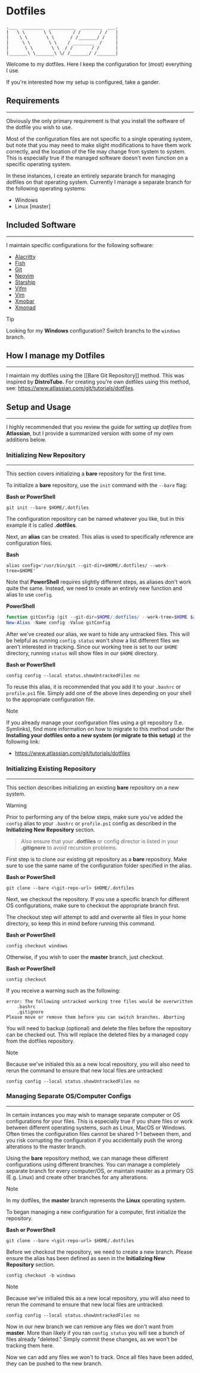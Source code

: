 # Dotfiles

```
.___  ________  __________  ________  ___.
|   \ \       \ \        / /       / /   |
|    \ \       \ \      / /_______/ /    |
|     \ \       \ \    / ________  /     |
|      \ \       \ \  / /       / /      |
|_______\ \_______\ \/ /_______/ /_______|
```

Welcome to my dotfiles. Here I keep the configuration for (most) everything I use.

If you're interested how my setup is configured, take a gander.

## Requirements
***
Obviously the only primary requirement is that you install the software of the dotfile you wish to use.

Most of the configuration files are not specific to a single operating system, but note that you may need to make slight modifications to have them work correctly, and the location of the file may change from system to system. This is especially true if the managed software doesn't even function on a specific operating system.

In these instances, I create an entirely separate branch for managing dotfiles on that operating system. Currently I manage a separate branch for the following operating systems:

- Windows
- Linux [master]

## Included Software
***
I maintain specific configurations for the following software:

- [Alacritty](https://alacritty.org/)
- [Fish](https://fishshell.com/)
- [Git](https://git-scm.com/)
- [Neovim](https://neovim.io/)
- [Starship](https://starship.rs/)
- [Vifm](https://vifm.info/)
- [Vim](https://www.vim.org/)
- [Xmobar](https://github.com/jaor/xmobar)
- [Xmonad](https://xmonad.org/)

> [!tip]
> Looking for my **Windows** configuration? Switch branchs to the `windows` branch.

## How I manage my Dotfiles
***
I maintain my dotfiles using the [[Bare Git Repository]] method. This was inspired by **DistroTube.** For creating you're own dotfiles using this method, see: https://www.atlassian.com/git/tutorials/dotfiles.

## Setup and Usage
***
I highly recommended that you review the guide for setting up *dotfiles* from **Atlassian**, but I provide a summarized version with some of my own additions below.

### Initializing New Repository
***
This section covers initializing a **bare** repository for the first time.

To initialize a **bare** repository, use the `init` command with the `--bare` flag:

**Bash or PowerShell**
```shell
git init --bare $HOME/.dotfiles
```

The configuration repository can be named whatever you like, but in this example it is called **.dotfiles**.

Next, an **alias** can be created. This alias is used to specifically reference are configuration files.

**Bash**
```shell
alias config='/usr/bin/git --git-dir=$HOME/.dotfiles/ --work-tree=$HOME'
```

Note that **PowerShell** requires slightly different steps, as aliases don't work quite the same. Instead, we need to create an entirely new function and alias to use `config`.

**PowerShell**
```powershell
function gitConfig {git --git-dir=$HOME/.dotfiles/ --work-tree=$HOME $args}
New-Alias -Name config -Value gitConfig
```

After we've created our alias, we want to hide any untracked files. This will be helpful as running `config status` won't show a list different files we aren't interested in tracking. Since our working tree is set to our `$HOME` directory, running `status` will show files in our `$HOME` directory.

**Bash or PowerShell**
```shell
config config --local status.showUntrackedFiles no
```

To reuse this alias, it is recommended that you add it to your `.bashrc` or `profile.ps1` file. Simply add one of the above lines depending on your shell to the appropriate configuration file.

> [!note]
> If you already manage your configuration files using a git repository (I.e. Symlinks), find more information on how to migrate to this method under the **Installing your dotfiles onto a new system (or migrate to this setup)** at the following link:
> - https://www.atlassian.com/git/tutorials/dotfiles

### Initializing Existing Repository
***
This section describes initializing an existing **bare** repository on a new system.

> [!warning]
Prior to performing any of the below steps, make sure you've added the `config` alias to your `.bashrc` or `profile.ps1` config as described in the **Initializing New Repository** section.
> 
> Also ensure that your **.dotfiles** or config director is listed in your **.gitignore** to avoid recursion problems.

First step is to clone our existing git repository as a **bare** repository. Make sure to use the same name of the configuration folder specified in the alias.

**Bash or PowerShell**
```shell
git clone --bare <\git-repo-url> $HOME/.dotfiles
```

Next, we checkout the repository. If you use a specific branch for different OS configurations, make sure to checkout the appropriate branch first.

The checkout step will attempt to add and overwrite all files in your home directory, so keep this in mind before running this command.

**Bash or PowerShell**
```shell
config checkout windows
```

Otherwise, if you wish to user the **master** branch, just checkout.

**Bash or PowerShell**
```shell
config checkout
```

If you receive a warning such as the following:

```shell
error: The following untracked working tree files would be overwritten by checkout:
	.bashrc     
	.gitignore 
Please move or remove them before you can switch branches. Aborting
```

You will need to backup (optional) and delete the files before the repository can be checked out. This will replace the deleted files by a managed copy from the dotfiles repository.

> [!note]
> Because we've initialed this as a new local repository, you will also need to rerun the command to ensure that new local files are untracked:
> ```shell
> config config --local status.showUntrackedFiles no
> ```

### Managing Separate OS/Computer Configs
***
In certain instances you may wish to manage separate computer or OS configurations for your files. This is especially true if you share files or work between different operating systems, such as Linux, MacOS or Windows. Often times the configuration files cannot be shared 1-1 between them, and you risk corrupting the configuration if you accidentally push the wrong alterations to the master branch.

Using the **bare** repository method, we can manage these different configurations using different branches. You can manage a completely separate branch for every computer/OS, or maintain master as a primary OS (E.g. Linux) and create other branches for any alterations.

> [!note]
> In my dotfiles, the **master** branch represents the **Linux** operating system.

To began managing a new configuration for a computer, first initialize the repository.

**Bash or PowerShell**
```shell
git clone --bare <\git-repo-url> $HOME/.dotfiles
```

Before we checkout the repository, we need to create a new branch. Please ensure the alias has been defined as seen in the **Initializing New Repository** section.

```shell
config checkout -b windows
```

> [!note]
> Because we've initialed this as a new local repository, you will also need to rerun the command to ensure that new local files are untracked:
> ```shell
> config config --local status.showUntrackedFiles no
> ```

Now in our new branch we can remove any files we don't want from **master**. More than likely if you ran `config status` you will see a bunch of files already "deleted." Simply commit these changes, as we won't be tracking them here.

Now we can add any files we won't to track. Once all files have been added, they can be pushed to the new branch.
